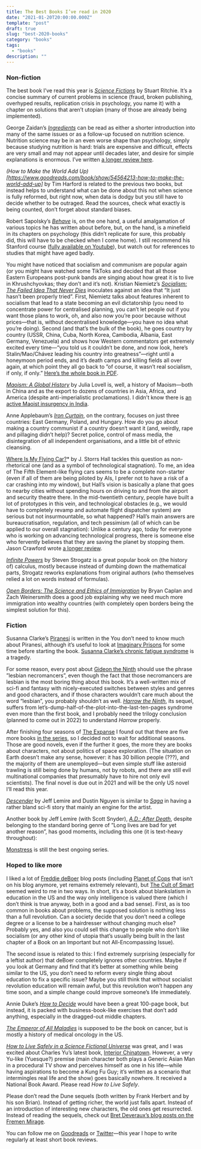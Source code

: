 ```yaml
---
title: The Best Books I’ve read in 2020
date: "2021-01-20T20:00:00.000Z"
template: "post"
draft: true
slug: "best-2020-books"
category: "books"
tags:
  - "books"
description: ""
---
```

### Non-fiction

The best book I’ve read this year is *[Science Fictions](https://www.goodreads.com/book/show/54542683-science-fictions)* by Stuart Ritchie. It’s a concise summary of current problems in science (fraud, broken publishing, overhyped results, replication crisis in psychology, you name it) with a chapter on solutions that aren’t utopian (many of those are already being implemented).

George Zaidan’s *[Ingredients](https://www.goodreads.com/book/show/48765223-ingredients)* can be read as either a shorter introduction into many of the same issues or as a follow-up focused on nutrition science. Nutrition science may be in an even worse shape than psychology, simply because studying nutrition is hard: trials are expensive and difficult, effects are very small and may not appear until decades later, and desire for simple explanations is enormous. I’ve written [a longer review here](https://razumau.net/posts/ingredients-review).

*(How to Make the World Add Up)[https://www.goodreads.com/book/show/54564213-how-to-make-the-world-add-up]* by Tim Harford is related to the previous two books, but instead helps to understand what can be done about this not when science is fully reformed, but right now, when data is dodgy but you still have to decide whether to be outraged. Read the sources, check what exactly is being counted, don’t forget about standard biases.

Robert Sapolsky’s *[Behave](https://www.goodreads.com/book/show/31170723-behave)* is, on the one hand, a useful amalgamation of various topics he has written about before, but, on the hand, is a minefield in its chapters on psychology (this didn’t replicate for sure, this probably did, this will have to be checked when I come home). I still recommend his Stanford course ([fully available on Youtube](https://www.youtube.com/playlist?list=PL848F2368C90DDC3D)), but watch out for references to studies that might have aged badly.

You might have noticed that socialism and communism are popular again (or you might have watched some TikToks and decided that all those Eastern Europeans post-punk bands are singing about how great it is to live in Khrushchyovkas; they don’t and it’s not). Kristian Niemietz’s *[Socialism: The Failed Idea That Never Dies](https://www.goodreads.com/book/show/43809219-socialism)* inoculates against an idea that “It just hasn’t been properly tried”. First, Niemietz talks about features inherent to socialism that lead to a state becoming an evil dictatorship (you need to concentrate power for centralised planning, you can’t let people out if you want those plans to work, oh, and also now you’re poor because without prices—that is, without decentralised knowledge—you have no idea what you’re doing). Second (and that’s the bulk of the book), he goes country by country (USSR, China, Cuba, North Korea, Cambodia, Albania, East Germany, Venezuela) and shows how Western commentators get extremely excited every time—“you told us it couldn’t be done, and now look, here’s Stalin/Mao/Chávez leading his country into greatness”—right until a honeymoon period ends, and it’s death camps and killing fields all over again, at which point they all go back to ”of course, it wasn’t real socialism, if only, if only.” [Here’s the whole book in PDF](https://iea.org.uk/wp-content/uploads/2019/02/Niemietz-Socialism.pdf).

*[Maoism: A Global History](https://www.goodreads.com/book/show/40554093-maoism)* by Julia Lovell is, well, a history of Maoism—both in China and as the export to dozens of countries in Asia, Africa, and America (despite anti-imperialistic proclamations). I didn’t know there is [an active Maoist insurgency in India](https://en.wikipedia.org/wiki/Naxalite%E2%80%93Maoist_insurgency).

Anne Applebaum’s *[Iron Curtain](https://www.goodreads.com/book/show/13531848-iron-curtain)*, on the contrary, focuses on just three countries: East Germany, Poland, and Hungary. How do you go about making a country communist if a country doesn‘t want it (and, weirdly, rape and pillaging didn’t help)? Secret police, control of mass media, the disintegration of all independent organisations, and a little bit of ethnic cleansing.

[Where Is My Flying Car?](https://www.goodreads.com/book/show/42036377-where-is-my-flying-car)* by J. Storrs Hall tackles this question as non-rhetorical one (and as a symbol of technological stagnation). To me, an idea of The Fifth Element-like flying cars seems to be a complete non-starter (even if all of them are being piloted by AIs, I prefer not to have a risk of a car crashing into my window), but Hall’s vision is basically a plane that goes to nearby cities without spending hours on driving to and from the airport and security theatre there. In the mid-twentieth century, people have built a lot of prototypes in this vein, and technological obstacles (e.g., we would have to completely revamp and automate flight dispatcher system) are serious but not insurmountable, so what happened? Hall’s main answers are bureaucratisation, regulation, and tech pessimism (all of which can be applied to our overall stagnation):
Unlike a century ago, today for everyone who is working on advancing technological progress, there is someone else who fervently believes that they are saving the planet by stopping them.
Jason Crawford wrote [a longer review](https://rootsofprogress.org/where-is-my-flying-car).

*[Infinite Powers](https://www.goodreads.com/book/show/40796176-infinite-powers)* by Steven Strogatz is a great popular book on (the history of) calculus, mostly because instead of dumbing down the mathematical parts, Strogatz reworks explanations from original authors (who themselves relied a lot on words instead of formulas).

*[Open Borders: The Science and Ethics of Immigration](https://www.goodreads.com/book/show/42867903-open-borders)* by Bryan Caplan and Zach Weinersmith does a good job explaining why we need much more immigration into wealthy countries (with completely open borders being the simplest solution for this).

### Fiction
Susanna Clarke’s [Piranesi](https://www.goodreads.com/book/show/50202953-piranesi) is written in the
You don’t need to know much about Piranesi, although it’s useful to look at [Imaginary Prisons](https://en.wikipedia.org/wiki/Imaginary_Prisons) for some time before starting the book. [Susanna Clarke’s chronic fatigue syndrome](https://www.theguardian.com/books/2020/sep/12/susanna-clarke-i-was-cut-off-from-the-world-bound-in-one-place-by-illness) is a tragedy.

For some reason, every post about [Gideon the Ninth](https://www.goodreads.com/book/show/42036538-gideon-the-ninth) should use the phrase ”lesbian necromancers”, even though the fact that those necromancers are lesbian is the most boring thing about this book. It’s a well-written mix of sci-fi and fantasy with nicely-executed switches between styles and genres and good characters, and if those characters wouldn’t care much about the word “lesbian”, you probably shouldn’t as well. *[Harrow the Ninth](https://www.goodreads.com/book/show/39325105-harrow-the-ninth)*, its sequel, suffers from let’s-dump-half-of-the-plot-into-the-last-ten-pages syndrome even more than the first book, and I probably need the trilogy conclusion (planned to come out in 2022) to understand *Harrow* properly.

After finishing four seasons of [The Expanse](https://en.wikipedia.org/wiki/The_Expanse_(TV_series)) I found out that there are five more books [in the series](https://www.goodreads.com/series/56399-the-expanse), so I decided not to wait for additional seasons. Those are good novels, even if the further it goes, the more they are books about characters, not about politics of space exploration. (The situation on Earth doesn’t make any sense, however: it has 30 billion people (???), and the majority of them are unemployed—but even simple stuff like asteroid trawling is still being done by humans, not by robots, and there are still evil multinational companies that presumably have to hire not only evil scientists). The final novel is due out in 2021 and will be the only US novel I‘ll read this year.

*[Descender](https://www.goodreads.com/book/show/35357761-descender)* by Jeff Lemire and Dustin Nguyen is similar to *[Saga](https://www.goodreads.com/book/show/15704307-saga-vol-1)* in having a rather bland sci-fi story that mainly an engine for the artist.



Another book by Jeff Lemire (with Scott Snyder), *[A.D.: After Death](https://www.goodreads.com/book/show/33163459-a-d)*,  despite belonging to the standard boring genre of ”Long lives are bad for yet another reason”, has good moments, including this one (it is text-heavy throughout):



[Monstress](https://www.goodreads.com/series/178016-monstress) is still the best ongoing series.


### Hoped to like more

I liked a lot of [Freddie deBoer](https://fredrikdeboer.com/blog/) blog posts (including [Planet of Cops](https://medium.com/@jesse.singal/planet-of-cops-50889004904d) that isn’t on his blog anymore, yet remains extremely relevant), but [The Cult of Smart](https://www.goodreads.com/book/show/48578537-the-cult-of-smart) seemed weird to me in two ways. In short, it’s a book about blankslatism in education in the US and the way only intelligence is valued there (which I don’t think is true anyway, both in a good and a bad sense). First, as is too common in books about problems, the supposed solution is nothing less than a full revolution. Can a society decide that you don’t need a college degree or a license to be a hairdresser without changing much else? Probably yes, and also you could sell this change to people who don’t like socialism (or any other kind of utopia that’s usually being built in the last chapter of a Book on an Important but not All-Encompassing Issue).

The second issue is related to this: I find extremely surprising (especially for a leftist author) that deBoer completely ignores other countries. Maybe if you look at Germany and find that it’s better at something while being similar to the US, you don’t need to reform every single thing about education to fix a specific issue? Maybe you still think that without socialist revolution education will remain awful, but this revolution won’t happen any time soon, and a simple change could improve someone’s life immediately.

Annie Duke’s *[How to Decide](https://www.goodreads.com/book/show/51066664-how-to-decide)* would have been a great 100-page book, but instead, it is packed with business-book-like exercises that don’t add anything, especially in the dragged-out middle chapters.

*[The Emperor of All Maladies](https://www.goodreads.com/book/show/7170627-the-emperor-of-all-maladies)* is supposed to be *the* book on cancer, but is mostly a history of medical oncology in the US.

*[How to Live Safely in a Science Fictional Universe](https://www.goodreads.com/book/show/7726420-how-to-live-safely-in-a-science-fictional-universe)* was great, and I was excited about Charles Yu’s latest book, [Interior Chinatown](https://www.goodreads.com/book/show/44436221-interior-chinatown). However, a very Yu-like (Yuesque?) premise (main character both plays a Generic Asian Man in a procedural TV show and perceives himself as one in his life—while having aspirations to become a Kung Fu Guy; it’s written as a scenario that intermingles real life and the show) goes basically nowhere. It received a National Book Award. Please read *How to Live Safely*.

Please don’t read the Dune sequels (both written by Frank Herbert and by his son Brian). Instead of getting richer, the world just falls apart. Instead of an introduction of interesting new characters, the old ones get resurrected. Instead of reading the sequels, check out [Bret Deveraux’s blog posts on the Fremen Mirage](https://acoup.blog/2020/01/17/collections-the-fremen-mirage-part-i-war-at-the-dawn-of-civilization/).

You can follow me on [Goodreads](https://www.goodreads.com/user/show/3914248-jury-razumau) or [Twitter](https://twitter.com/razumau)—this year I hope to write regularly at least short book reviews.